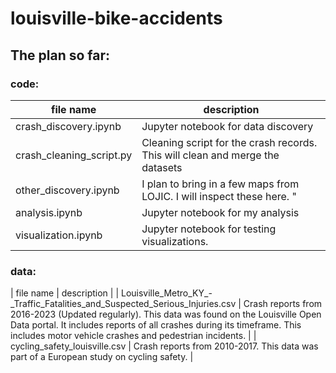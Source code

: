 # louisville-bike-accidents

## The plan so far:

### code:

| file name | description |
|-----------|--------------|
|crash_discovery.ipynb| Jupyter notebook for data discovery |
|crash_cleaning_script.py | Cleaning script for the crash records. This will clean and merge the datasets |
|other_discovery.ipynb | I plan to bring in a few maps from LOJIC. I will inspect these here. "
|analysis.ipynb | Jupyter notebook for my analysis|
|visualization.ipynb | Jupyter notebook for testing visualizations. |

### data:

| file name | description |
| Louisville_Metro_KY_-_Traffic_Fatalities_and_Suspected_Serious_Injuries.csv | Crash reports from 2016-2023 (Updated regularly). This data was found on the Louisville Open Data portal. It includes reports of all crashes during its timeframe. This includes motor vehicle crashes and pedestrian incidents. |
| cycling_safety_louisville.csv | Crash reports from 2010-2017. This data was part of a European study on cycling safety. |
